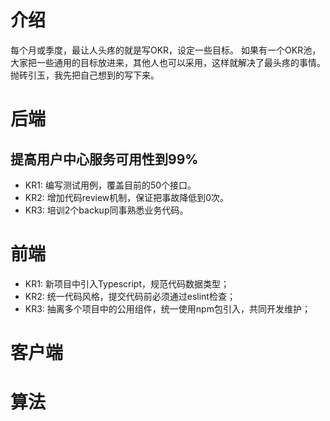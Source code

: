 # 介绍
每个月或季度，最让人头疼的就是写OKR，设定一些目标。
如果有一个OKR池，大家把一些通用的目标放进来，其他人也可以采用，这样就解决了最头疼的事情。
抛砖引玉，我先把自己想到的写下来。

# 后端
## 提高用户中心服务可用性到99%
- KR1: 编写测试用例，覆盖目前的50个接口。
- KR2: 增加代码review机制，保证把事故降低到0次。
- KR3: 培训2个backup同事熟悉业务代码。

# 前端
- KR1: 新项目中引入Typescript，规范代码数据类型；
- KR2: 统一代码风格，提交代码前必须通过eslint检查；
- KR3: 抽离多个项目中的公用组件，统一使用npm包引入，共同开发维护；

# 客户端

# 算法

